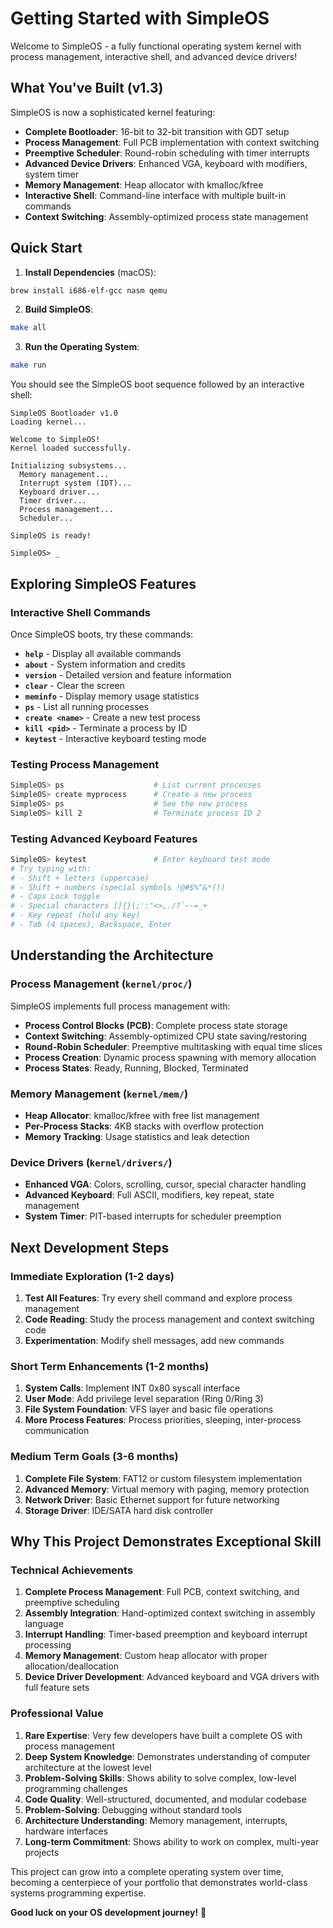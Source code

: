 # Getting Started with SimpleOS

Welcome to SimpleOS - a fully functional operating system kernel with process management, interactive shell, and advanced device drivers!

## What You've Built (v1.3)

SimpleOS is now a sophisticated kernel featuring:
- **Complete Bootloader**: 16-bit to 32-bit transition with GDT setup
- **Process Management**: Full PCB implementation with context switching
- **Preemptive Scheduler**: Round-robin scheduling with timer interrupts
- **Advanced Device Drivers**: Enhanced VGA, keyboard with modifiers, system timer
- **Memory Management**: Heap allocator with kmalloc/kfree
- **Interactive Shell**: Command-line interface with multiple built-in commands
- **Context Switching**: Assembly-optimized process state management

## Quick Start

1. **Install Dependencies** (macOS):
```bash
brew install i686-elf-gcc nasm qemu
```

2. **Build SimpleOS**:
```bash
make all
```

3. **Run the Operating System**:
```bash
make run
```

You should see the SimpleOS boot sequence followed by an interactive shell:
```
SimpleOS Bootloader v1.0
Loading kernel...

Welcome to SimpleOS!
Kernel loaded successfully.

Initializing subsystems...
  Memory management...
  Interrupt system (IDT)...
  Keyboard driver...
  Timer driver...
  Process management...
  Scheduler...

SimpleOS is ready!

SimpleOS> _
```

## Exploring SimpleOS Features

### Interactive Shell Commands
Once SimpleOS boots, try these commands:

- **`help`** - Display all available commands
- **`about`** - System information and credits  
- **`version`** - Detailed version and feature information
- **`clear`** - Clear the screen
- **`meminfo`** - Display memory usage statistics
- **`ps`** - List all running processes
- **`create <name>`** - Create a new test process
- **`kill <pid>`** - Terminate a process by ID
- **`keytest`** - Interactive keyboard testing mode

### Testing Process Management
```bash
SimpleOS> ps                    # List current processes
SimpleOS> create myprocess      # Create a new process
SimpleOS> ps                    # See the new process
SimpleOS> kill 2                # Terminate process ID 2
```

### Testing Advanced Keyboard Features
```bash
SimpleOS> keytest               # Enter keyboard test mode
# Try typing with:
# - Shift + letters (uppercase)
# - Shift + numbers (special symbols !@#$%^&*())
# - Caps Lock toggle
# - Special characters []{}|;':"<>,./?`~-=_+
# - Key repeat (hold any key)
# - Tab (4 spaces), Backspace, Enter
```

## Understanding the Architecture

### Process Management (`kernel/proc/`)
SimpleOS implements full process management with:
- **Process Control Blocks (PCB)**: Complete process state storage
- **Context Switching**: Assembly-optimized CPU state saving/restoring
- **Round-Robin Scheduler**: Preemptive multitasking with equal time slices
- **Process Creation**: Dynamic process spawning with memory allocation
- **Process States**: Ready, Running, Blocked, Terminated

### Memory Management (`kernel/mem/`)
- **Heap Allocator**: kmalloc/kfree with free list management
- **Per-Process Stacks**: 4KB stacks with overflow protection
- **Memory Tracking**: Usage statistics and leak detection

### Device Drivers (`kernel/drivers/`)
- **Enhanced VGA**: Colors, scrolling, cursor, special character handling
- **Advanced Keyboard**: Full ASCII, modifiers, key repeat, state management
- **System Timer**: PIT-based interrupts for scheduler preemption

## Next Development Steps

### Immediate Exploration (1-2 days)
1. **Test All Features**: Try every shell command and explore process management
2. **Code Reading**: Study the process management and context switching code
3. **Experimentation**: Modify shell messages, add new commands

### Short Term Enhancements (1-2 months)
1. **System Calls**: Implement INT 0x80 syscall interface
2. **User Mode**: Add privilege level separation (Ring 0/Ring 3)
3. **File System Foundation**: VFS layer and basic file operations
4. **More Process Features**: Process priorities, sleeping, inter-process communication

### Medium Term Goals (3-6 months)
1. **Complete File System**: FAT12 or custom filesystem implementation
2. **Advanced Memory**: Virtual memory with paging, memory protection
3. **Network Driver**: Basic Ethernet support for future networking
4. **Storage Driver**: IDE/SATA hard disk controller

## Why This Project Demonstrates Exceptional Skill

### Technical Achievements
1. **Complete Process Management**: Full PCB, context switching, and preemptive scheduling
2. **Assembly Integration**: Hand-optimized context switching in assembly language
3. **Interrupt Handling**: Timer-based preemption and keyboard interrupt processing
4. **Memory Management**: Custom heap allocator with proper allocation/deallocation
5. **Device Driver Development**: Advanced keyboard and VGA drivers with full feature sets

### Professional Value
1. **Rare Expertise**: Very few developers have built a complete OS with process management
2. **Deep System Knowledge**: Demonstrates understanding of computer architecture at the lowest level
3. **Problem-Solving Skills**: Shows ability to solve complex, low-level programming challenges
4. **Code Quality**: Well-structured, documented, and modular codebase
3. **Problem-Solving**: Debugging without standard tools
4. **Architecture Understanding**: Memory management, interrupts, hardware interfaces
5. **Long-term Commitment**: Shows ability to work on complex, multi-year projects

This project can grow into a complete operating system over time, becoming a centerpiece of your portfolio that demonstrates world-class systems programming expertise.

**Good luck on your OS development journey!** 🚀
